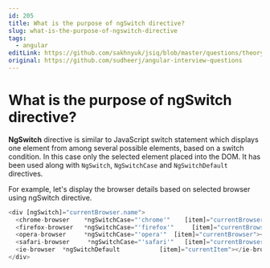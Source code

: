 ```yaml
---
id: 205
title: What is the purpose of ngSwitch directive?
slug: what-is-the-purpose-of-ngswitch-directive
tags:
  - angular
editLink: https://github.com/sakhnyuk/jsiq/blob/master/questions/theory/angular/205.md
original: https://github.com/sudheerj/angular-interview-questions
---
```


# What is the purpose of ngSwitch directive?

**NgSwitch** directive is similar to JavaScript switch statement which displays one element from among several possible elements, based on a switch condition. In this case only the selected element placed into the DOM. It has been used along with `NgSwitch`, `NgSwitchCase` and `NgSwitchDefault` directives.

For example, let's display the browser details based on selected browser using ngSwitch directive.

```javascript
<div [ngSwitch]="currentBrowser.name">
  <chrome-browser    *ngSwitchCase="'chrome'"    [item]="currentBrowser"></chrome-browser>
  <firefox-browser   *ngSwitchCase="'firefox'"     [item]="currentBrowser"></firefox-browser>
  <opera-browser     *ngSwitchCase="'opera'"  [item]="currentBrowser"></opera-browser>
  <safari-browser     *ngSwitchCase="'safari'"   [item]="currentBrowser"></safari-browser>
  <ie-browser  *ngSwitchDefault           [item]="currentItem"></ie-browser>
</div>
```